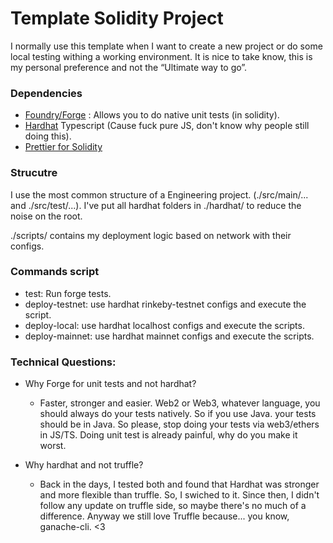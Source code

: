 # Template Solidity Project
I normally use this template when I want to create a new project or do some local testing withing a working environment.
It is nice to take know, this is my personal preference and not the “Ultimate way to go”.

### Dependencies
- [Foundry/Forge](https://github.com/gakonst/foundry) : Allows you to do native unit tests (in solidity).
- [Hardhat](https://hardhat.org/getting-started/) Typescript (Cause fuck pure JS, don't know why people still doing this).
- [Prettier for Solidity](https://github.com/prettier-solidity/prettier-plugin-solidity)

### Strucutre
I use the most common structure of a Engineering project. (./src/main/... and ./src/test/...).
I've put all hardhat folders in ./hardhat/ to reduce the noise on the root.

./scripts/ contains my deployment logic based on network with their configs.

### Commands script
- test: Run forge tests.
- deploy-testnet: use hardhat rinkeby-testnet configs and execute the script.
- deploy-local: use hardhat localhost configs and execute the scripts.
- deploy-mainnet: use hardhat mainnet configs and execute the scripts.


### Technical Questions:

- Why Forge for unit tests and not hardhat?
    - Faster, stronger and easier. Web2 or Web3, whatever language, you should always do your tests natively. So if you use Java. your tests should be in Java. So please, stop doing your tests via web3/ethers in JS/TS. Doing unit test is already painful, why do you make it worst.

- Why hardhat and not truffle?
    - Back in the days, I tested both and found that Hardhat was stronger and more flexible than truffle. So, I swiched to it. Since then, I didn't follow any update on truffle side, so maybe there's no much of a difference. Anyway we still love Truffle because... you know, ganache-cli. <3
